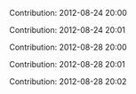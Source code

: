 Contribution: 2012-08-24 20:00

Contribution: 2012-08-24 20:01

Contribution: 2012-08-28 20:00

Contribution: 2012-08-28 20:01

Contribution: 2012-08-28 20:02

